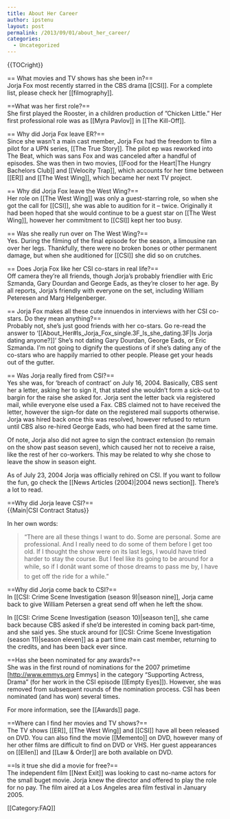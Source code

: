 ```yaml
---
title: About Her Career
author: ipstenu
layout: post
permalink: /2013/09/01/about_her_career/
categories:
  - Uncategorized
---
```

{{TOCright}}

== What movies and TV shows has she been in?==  
Jorja Fox most recently starred in the CBS drama [[CSI]]. For a complete list, please check her [[filmography]].

==What was her first role?==  
She first played the Rooster, in a children production of &#8221;Chicken Little.&#8221; Her first professional role was as [[Myra Pavlov]] in [[The Kill-Off]].

== Why did Jorja Fox leave ER?==  
Since she wasn&#8217;t a main cast member, Jorja Fox had the freedom to film a pilot for a UPN series, [[The True Story]]. The pilot ep was reworked into The Beat, which was sans Fox and was canceled after a handful of episodes. She was then in two movies, [[Food for the Heart|The Hungry Bachelors Club]] and [[Velocity Trap]], which accounts for her time between [[ER]] and [[The West Wing]], which became her next TV project.

== Why did Jorja Fox leave the West Wing?==  
Her role on [[The West Wing]] was only a guest-starring role, so when she got the call for [[CSI]], she was able to audition for it &#8211; twice. Originally it had been hoped that she would continue to be a guest star on [[The West Wing]], however her commitment to [[CSI]] kept her too busy.

== Was she really run over on The West Wing?==  
Yes. During the filming of the final episode for the season, a limousine ran over her legs. Thankfully, there were no broken bones or other permanent damage, but when she auditioned for [[CSI]] she did so on crutches.

== Does Jorja Fox like her CSI co-stars in real life?==  
Off camera they&#8217;re all friends, though Jorja&#8217;s probably friendlier with Eric Szmanda, Gary Dourdan and George Eads, as they&#8217;re closer to her age. By all reports, Jorja&#8217;s friendly with everyone on the set, including William Peteresen and Marg Helgenberger.

== Jorja Fox makes all these cute innuendos in interviews with her CSI co-stars. Do they mean anything?==  
Probably not, she&#8217;s just good friends with her co-stars. Go re-read the answer to &#8216;[[About\_Her#Is\_Jorja\_Fox\_single.3F\_Is\_she_dating.3F|Is Jorja dating anyone?]]&#8217; She&#8217;s not dating Gary Dourdan, George Eads, or Eric Szmanda. I&#8217;m not going to dignify the questions of if she&#8217;s dating any of the co-stars who are happily married to other people. Please get your heads out of the gutter.

== Was Jorja really fired from CSI?==  
Yes she was, for &#8216;breach of contract&#8217; on July 16, 2004. Basically, CBS sent her a letter, asking her to sign it, that stated she wouldn&#8217;t form a sick-out to bargin for the raise she asked for. Jorja sent the letter back via registered mail, while everyone else used a Fax. CBS claimed not to have received the letter, however the sign-for date on the registered mail supports otherwise. Jorja was hired back once this was resolved, however refused to return until CBS also re-hired George Eads, who had been fired at the same time.

Of note, Jorja also did not agree to sign the contract extension (to remain on the show past season seven), which caused her not to receive a raise, like the rest of her co-workers. This may be related to why she chose to leave the show in season eight.

As of July 23, 2004 Jorja was officially rehired on CSI. If you want to follow the fun, go check the [[News Articles (2004)|2004 news section]]. There&#8217;s a lot to read.

==Why did Jorja leave CSI?==  
{{Main|CSI Contract Status}}

In her own words:

> &#8220;There are all these things I want to do. Some are personal. Some are professional. And I really need to do some of them before I get too old. If I thought the show were on its last legs, I would have tried harder to stay the course. But I feel like its going to be around for a while, so if I donât want some of those dreams to pass me by, I have to get off the ride for a while.&#8221;

==Why did Jorja come back to CSI?==  
In [[CSI: Crime Scene Investigation (season 9)|season nine]], Jorja came back to give William Petersen a great send off when he left the show.

In [[CSI: Crime Scene Investigation (season 10)|season ten]], she came back because CBS asked if she&#8217;d be interested in coming back part-time, and she said yes. She stuck around for [[CSI: Crime Scene Investigation (season 11)|season eleven]] as a part time main cast member, returning to the credits, and has been back ever since.

==Has she been nominated for any awards?==  
She was in the first round of nominations for the 2007 primetime [http://www.emmys.org Emmys] in the category &#8220;Supporting Actress, Drama&#8221; (for her work in the CSI episode [[Empty Eyes]]). However, she was removed from subsequent rounds of the nomination process. CSI has been nominated (and has won) several times.

For more information, see the [[Awards]] page.

==Where can I find her movies and TV shows?==  
The TV shows [[ER]], [[The West Wing]] and [[CSI]] have all been released on DVD. You can also find the movie [[Memento]] on DVD, however many of her other films are difficult to find on DVD or VHS. Her guest appearances on [[Ellen]] and [[Law & Order]] are both available on DVD.

==Is it true she did a movie for free?==  
The independent film [[Next Exit]] was looking to cast no-name actors for the small buget movie. Jorja knew the director and offered to play the role for no pay. The film aired at a Los Angeles area film festival in January 2005.

[[Category:FAQ]]